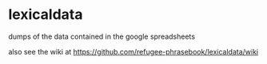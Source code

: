 # lexicaldata
dumps of the data contained in the google spreadsheets

also see the wiki at https://github.com/refugee-phrasebook/lexicaldata/wiki
